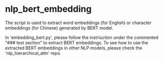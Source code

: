 # nlp_bert_embedding

The script is used to extract word embeddings (for English) or character embeddings (for Chinese) generated by BERT model. 

In 'embedding_bert.py', please follow the instriuction under the commented "### test section" to extract BERT embeddings. 
To see how to use the extracted BERT embeddings in other NLP models, please check the 'nlp_hierarchical_attn' repo. 
